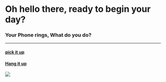 <h1> Oh hello there, ready to begin your day? </h1>
<h3> Your Phone rings, What do you do? <br> </h3>

<!-- <p> Option 1 <a href="../restoffolder/pickup.md"> Pick it up </a> <p> -->
<!-- <p> Option 2 <a href="hangup.md"> Hang it up </a> <p> -->

<!-- [pickup.md]( -->
---
#### [pick it up](restoffolder/pickup.md)
#### [Hang it up](restoffolder/hangup.md)
<img src="https://pics.me.me/me-watching-my-phone-ring-till-i-miss-the-call-8497096.png">
